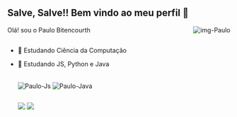 ## Salve, Salve!! Bem vindo ao meu perfil 🚀
<div> 
  <img alt="img-Paulo" align="right" src="https://media.discordapp.net/attachments/485598503171784707/889595066606305310/icon-paulo-removebg-preview.png?width=155&height=192">
</div>
Olá! sou o Paulo Bitencourth 

##

- 🔭 Estudando Ciência da Computação
- 🌱 Estudando JS, Python e Java

  <div style="display: inline_block"><br>
    <img align="center" alt="Paulo-Js" src="https://img.shields.io/badge/JavaScript-323330?style=for-the-badge&logo=javascript&logoColor=F7DF1E">
    <link rel="stylesheet" href="https://cdn.jsdelivr.net/gh/devicons/devicon@master/devicon.min.css">
    <img align="center" alt="Paulo-Java" src="https://img.shields.io/badge/Java-ED8B00?style=for-the-badge&logo=java&logoColor=white">
  </div>
  
  ##
  
  <div>
     <a href = "mailto:paulobitencourt94@gmail.com"><img src="https://img.shields.io/badge/Gmail-D14836?style=for-the-badge&logo=gmail&logoColor=white" target="_blank"></a>
      <a href="https://www.linkedin.com/in/bittencourts/" target="_blank"><img src="https://img.shields.io/badge/-LinkedIn-%230077B5?style=for-the-badge&logo=linkedin&logoColor=white" target="_blank"></a> 
  </div>
